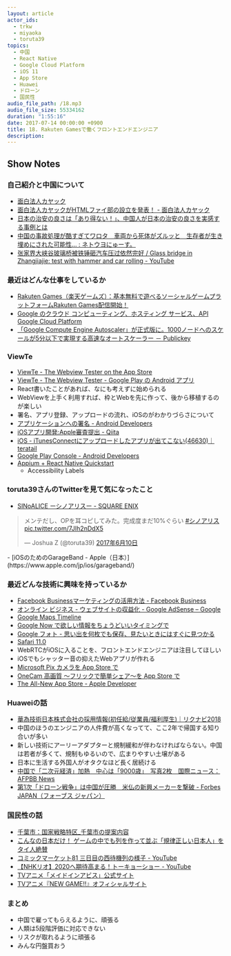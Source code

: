 ```yaml
---
layout: article
actor_ids:
  - trkw
  - miyaoka
  - toruta39
topics:
  - 中国
  - React Native
  - Google Cloud Platform
  - iOS 11
  - App Store
  - Huawei
  - ドローン
  - 国民性
audio_file_path: /18.mp3
audio_file_size: 55334162
duration: "1:55:16"
date: 2017-07-14 00:00:00 +0900
title: 18. Rakuten Gamesで働くフロントエンドエンジニア
description:
---
```


## Show Notes

### 自己紹介と中国について
- [面白法人カヤック](https://www.kayac.com/)
- [面白法人カヤックがHTMLファイ部の設立を発表！ - 面白法人カヤック](https://www.kayac.com/news/2011/09/html5_kayac)
- [日本の治安の良さは「あり得ない！」、中国人が日本の治安の良さを実感する事例とは](http://news.searchina.net/id/1615877?page=1)
- [中国の事故処理が酷すぎてワロタ　車両から死体がズルッと　生存者が生き埋めにされた可能性… : ネトウヨにゅーす。](http://netouyonews.net/archives/5394272.html)
- [张家界大峡谷玻璃桥被铁锤砸汽车压过依然完好 / Glass bridge in Zhangjiajie: test with hammer and car rolling - YouTube](https://www.youtube.com/watch?v=qZ9IylDwNaw)

### 最近はどんな仕事をしているか
- [Rakuten Games（楽天ゲームズ）：基本無料で遊べるソーシャルゲームプラットフォームRakuten Games配信開始！](https://rgames.jp/)
- [Google のクラウド コンピューティング、ホスティング サービス、API Google Cloud Platform](https://cloud.google.com/)
- [「Google Compute Engine Autoscaler」が正式版に。1000ノードへのスケールが5分以下で実現する高速なオートスケーラー － Publickey](http://www.publickey1.jp/blog/15/google_compute_engine_autoscaler10005.html)

### ViewTe
- [ViewTe - The Webview Tester on the App Store](https://itunes.apple.com/us/app/viewte-the-webview-tester/id1237657148)
- [ViewTe - The Webview Tester - Google Play の Android アプリ](https://play.google.com/store/apps/details?id=com.webviewtester)
- React書いたことがあれば、なにも考えずに始められる
- WebViewを上手く利用すれば、枠とWebを先に作って、後から移植するのが楽しい
- 署名、アプリ登録、アップロードの流れ、iOSのがわかりづらさについて
- [アプリケーションへの署名 - Android Developers](https://developer.android.com/guide/publishing/app-signing.html?hl=ja)
- [iOSアプリ開発:Apple審査提出 - Qiita](http://qiita.com/pgcmg00/items/1a0c0207efb04eaec016)
- [iOS - iTunesConnectにアップロードしたアプリが出てこない(46630)｜teratail](https://teratail.com/questions/46630)
- [Google Play Console - Android Developers](https://developer.android.com/distribute/console/index.html)
- [Appium + React Native Quickstart](http://chase-seibert.github.io/blog/2017/01/06/appium-react-native-quickstart.html)
  - Accessibility Labels

### toruta39さんのTwitterを見て気になったこと
- [SINoALICE ーシノアリスー - SQUARE ENIX](http://sinoalice.jp/)

<blockquote class="twitter-tweet" data-lang="ja"><p lang="ja" dir="ltr">メンテだし、OPを耳コピしてみた。完成度まだ10%ぐらい <a href="https://twitter.com/hashtag/%E3%82%B7%E3%83%8E%E3%82%A2%E3%83%AA%E3%82%B9?src=hash">#シノアリス</a> <a href="https://t.co/7JIh2nDdX5">pic.twitter.com/7JIh2nDdX5</a></p>&mdash; Joshua Z (@toruta39) <a href="https://twitter.com/toruta39/status/873409008471728128">2017年6月10日</a></blockquote>
<script async src="//platform.twitter.com/widgets.js" charset="utf-8"></script>
- [iOSのためのGarageBand - Apple（日本）](https://www.apple.com/jp/ios/garageband/)

### 最近どんな技術に興味を持っているか
- [Facebook Businessマーケティングの活用方法 - Facebook Business](https://www.facebook.com/business/overview)
- [オンライン ビジネス - ウェブサイトの収益化 - Google AdSense – Google](https://www.google.co.jp/adsense/start/#/?modal_active=none)
- [Google Maps Timeline](https://www.google.com/maps/timeline?pb)
- [Google Now で欲しい情報をちょうどいいタイミングで](https://www.google.com/intl/ja/landing/now/)
- [Google フォト - 思い出を何枚でも保存、見たいときにはすぐに見つかる](https://www.google.com/photos/about/)
- [Safari 11.0](https://developer.apple.com/library/content/releasenotes/General/WhatsNewInSafari/Safari_11_0/Safari_11_0.html)
- WebRTCがiOSに入ることを、フロントエンドエンジニアは注目してほしい
- iOSでもシャッター音の抑えたWebアプリが作れる
- [Microsoft Pix カメラを App Store で](https://itunes.apple.com/jp/app/microsoft-pix-%E3%82%AB%E3%83%A1%E3%83%A9/id1127910488?mt=8)
- [OneCam 高画質 〜フリックで簡単シェア〜を App Store で](https://itunes.apple.com/jp/app/onecam-%E9%AB%98%E7%94%BB%E8%B3%AA-%E3%83%95%E3%83%AA%E3%83%83%E3%82%AF%E3%81%A7%E7%B0%A1%E5%8D%98%E3%82%B7%E3%82%A7%E3%82%A2/id422845617?mt=8)
- [The All-New App Store - Apple Developer](https://developer.apple.com/app-store/whats-new/)

### Huaweiの話
- [華為技術日本株式会社の採用情報(初任給/従業員/福利厚生)｜リクナビ2018](https://job.rikunabi.com/2018/company/r218130057/employ/?isc=ps342)
- 中国のほうのエンジニアの人件費が高くなってて、ここ2年で帰国する知り合いが多い
- 新しい技術にアーリーアダプターと規制緩和が伴わなければならない。中国は若者が多くて、規制もゆるいので、広まりやすい土壌がある
- 日本に生活する外国人がオタクなほど長く居続ける
- [中国で「二次元経済」加熱　中心は「9000歳」　写真2枚　国際ニュース：AFPBB News](http://www.afpbb.com/articles/-/3135510)
- [第1次「ドローン戦争」は中国が圧勝　米仏の新興メーカーを撃破 - Forbes JAPAN（フォーブス ジャパン）](https://forbesjapan.com/articles/detail/15101)

### 国民性の話
- [千葉市：国家戦略特区_千葉市の提案内容](https://www.city.chiba.jp/sogoseisaku/sogoseisaku/tokku/tokku_proposal.html)
- [こんなの日本だけ！ ゲームの中でも列を作って並ぶ「規律正しい日本人」をタイ人絶賛](http://thailog.net/2014/12/14/17098/)
- [コミックマーケット81 三日目の西待機列の様子 - YouTube](https://www.youtube.com/watch?v=QwfZZG4Q_FE)
- [【NHKリオ】2020へ期待高まる！トーキョーショー - YouTube](https://www.youtube.com/watch?v=sk6uU8gb8PA)
- [TVアニメ「メイドインアビス」公式サイト](http://miabyss.com/)
- [TVアニメ『NEW GAME!!』オフィシャルサイト](http://newgame-anime.com/)

### まとめ
- 中国で雇ってもらえるように、頑張る
- 人類は5段階評価に対応できない
- リスクが取れるように頑張る
- みんな円盤買おう
